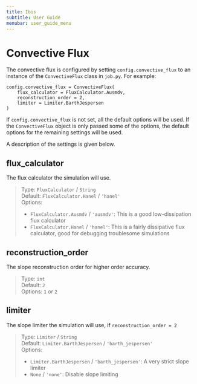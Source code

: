 ```yaml
---
title: Ibis
subtitle: User Guide
menubar: user_guide_menu
---
```


# Convective Flux
The convective flux is configured by setting `config.convective_flux` to an instance of the `ConvectiveFlux` class in `job.py`.
For example:

```
config.convective_flux = ConvectiveFlux(
    flux_calculator = FluxCalculator.Ausmdv,
    reconstruction_order = 2,
    limiter = Limiter.BarthJespersen
)
```
If `config.convective_flux` is not set, all the default options will be used.
If the `ConvectiveFlux` object is only passed some of the options, the default options for the remaining settings will be used.

A description of the settings is given below.

## flux_calculator
The flux calculator the simulation will use.

> Type: `FluxCalculator` / `String`\
> Default: `FluxCalculator.Hanel` / `'hanel'`\
> Options:
>  + `FluxCalculator.Ausmdv` / `'ausmdv'`: This is a good low-dissipation flux calculator
>  + `FluxCalculator.Hanel` / `'hanel'`: This is a fairly dissipative flux calculator, good for debugging troublesome simulations

## reconstruction_order
The slope reconstruction order for higher order accuracy.

> Type: `int`\
> Default: `2`\
>  Options: `1` or `2`

## limiter
The slope limiter the simulation will use, if `reconstruction_order = 2`

>  Type: `Limiter` / `String`\
>  Default: `Limiter.BarthJespersen` / `'barth_jespersen'`\
> Options:
>  + `Limiter.BarthJespersen` / `'barth_jespersen'`: A very strict slope limiter
>  + `None` / `'none'`: Disable slope limiting
